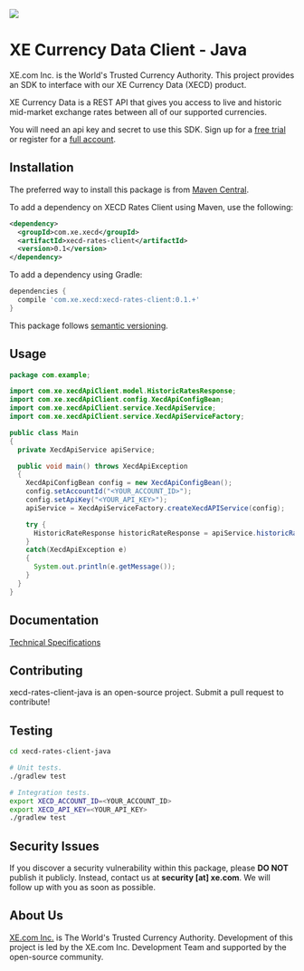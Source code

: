 <p align="">
    <a href="http://www.xe.com" target="_blank">
        <img src="https://avatars.githubusercontent.com/u/8235441?s=96&v=4"/>
    </a>
</p>

# XE Currency Data Client - Java

XE.com Inc. is the World's Trusted Currency Authority. This project provides an SDK to interface with our XE Currency Data (XECD) product.

XE Currency Data is a REST API that gives you access to live and historic mid-market exchange rates between all of our supported currencies. 

You will need an api key and secret to use this SDK. Sign up for a [free trial][5] or register for a [full account][6].

## Installation

The preferred way to install this package is from [Maven Central][4].

To add a dependency on XECD Rates Client using Maven, use the following:

```xml
<dependency>
  <groupId>com.xe.xecd</groupId>
  <artifactId>xecd-rates-client</artifactId>
  <version>0.1</version>
</dependency>
```

To add a dependency using Gradle:

```groovy
dependencies {
  compile 'com.xe.xecd:xecd-rates-client:0.1.+'
}
```

This package follows [semantic versioning][3].

## Usage

```java
package com.example;

import com.xe.xecdApiClient.model.HistoricRatesResponse;
import com.xe.xecdApiClient.config.XecdApiConfigBean;
import com.xe.xecdApiClient.service.XecdApiService;
import com.xe.xecdApiClient.service.XecdApiServiceFactory;

public class Main
{
  private XecdApiService apiService;

  public void main() throws XecdApiException
  {
    XecdApiConfigBean config = new XecdApiConfigBean();
    config.setAccountId("<YOUR_ACCOUNT_ID>");
    config.setApiKey("<YOUR_API_KEY>");
    apiService = XecdApiServiceFactory.createXecdAPIService(config);

    try {
      HistoricRateResponse historicRateResponse = apiService.historicRate("CAD", "USD,GBP", "2017-09-14", null, 1.00, false, false);
    }
    catch(XecdApiException e)
    {
      System.out.println(e.getMessage());
    }
  }
}
```

## Documentation

[Technical Specifications][2]

## Contributing

xecd-rates-client-java is an open-source project. Submit a pull request to contribute!

## Testing

```bash
cd xecd-rates-client-java

# Unit tests.
./gradlew test

# Integration tests.
export XECD_ACCOUNT_ID=<YOUR_ACCOUNT_ID>
export XECD_API_KEY=<YOUR_API_KEY>
./gradlew test
```

## Security Issues

If you discover a security vulnerability within this package, please **DO NOT** publish it publicly. Instead, contact us at **security [at] xe.com**. We will follow up with you as soon as possible.

## About Us

[XE.com Inc.][1] is The World's Trusted Currency Authority. Development of this project is led by the XE.com Inc. Development Team and supported by the open-source community.

[1]: http://www.xe.com
[2]: http://www.xe.com/xecurrencydata/XE_Currency_Data_API_Specifications.pdf
[3]: http://semver.org/
[4]: http://search.maven.org/
[5]: https://xecd.xe.com/account/signup.php?freetrial
[6]: http://www.xe.com/xecurrencydata/
